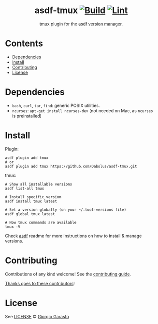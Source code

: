 <div align="center">

# asdf-tmux [![Build](https://github.com/Dabolus/asdf-tmux/actions/workflows/build.yml/badge.svg)](https://github.com/Dabolus/asdf-tmux/actions/workflows/build.yml) [![Lint](https://github.com/Dabolus/asdf-tmux/actions/workflows/lint.yml/badge.svg)](https://github.com/Dabolus/asdf-tmux/actions/workflows/lint.yml)

[tmux](https://github.com/tmux/tmux/wiki) plugin for the [asdf version manager](https://asdf-vm.com).

</div>

# Contents

- [Dependencies](#dependencies)
- [Install](#install)
- [Contributing](#contributing)
- [License](#license)

# Dependencies

- `bash`, `curl`, `tar`, `find`: generic POSIX utilities.
- `ncurses`: `apt-get install ncurses-dev` (not needed on Mac, as `ncurses` is preinstalled)

# Install

Plugin:

```shell
asdf plugin add tmux
# or
asdf plugin add tmux https://github.com/Dabolus/asdf-tmux.git
```

tmux:

```shell
# Show all installable versions
asdf list-all tmux

# Install specific version
asdf install tmux latest

# Set a version globally (on your ~/.tool-versions file)
asdf global tmux latest

# Now tmux commands are available
tmux -V
```

Check [asdf](https://github.com/asdf-vm/asdf) readme for more instructions on how to
install & manage versions.

# Contributing

Contributions of any kind welcome! See the [contributing guide](contributing.md).

[Thanks goes to these contributors](https://github.com/Dabolus/asdf-tmux/graphs/contributors)!

# License

See [LICENSE](LICENSE) © [Giorgio Garasto](https://github.com/Dabolus/)
